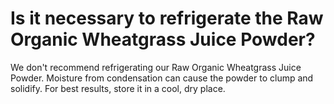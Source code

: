 # Is it necessary to refrigerate the Raw Organic Wheatgrass Juice Powder?

We don't recommend refrigerating our Raw Organic Wheatgrass Juice Powder. Moisture from condensation can cause the powder to clump and solidify. For best results, store it in a cool, dry place.